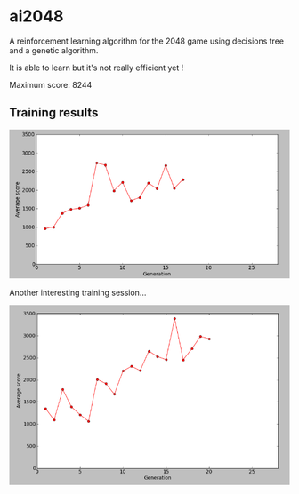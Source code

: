 ai2048
======

A reinforcement learning algorithm for the 2048 game using decisions tree and a
genetic algorithm.

It is able to learn but it's not really efficient yet !

Maximum score: 8244

Training results
----------------

![Training](training.png)

Another interesting training session...

![Training](training2.png)
